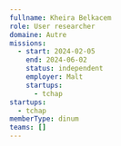 ```yaml
---
fullname: Kheira Belkacem
role: User researcher
domaine: Autre
missions:
  - start: 2024-02-05
    end: 2024-06-02
    status: independent
    employer: Malt
    startups:
      - tchap
startups:
  - tchap
memberType: dinum
teams: []
---
```


